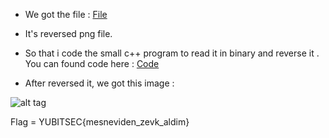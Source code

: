 - We got the file : [File](https://github.com/kuqadk3/CTF-and-Learning/blob/master/YUBITSEC%202017/MISC/45%20-%20Up%20Side%20Down/test.bin)

- It's reversed png file.

- So that i code the small c++ program to read it in binary and reverse it . You can found code here : [Code](https://github.com/kuqadk3/CTF-and-Learning/blob/master/YUBITSEC%202017/MISC/45%20-%20Up%20Side%20Down/reverse_image.cpp)

- After reversed it, we got this image : 

![alt tag](https://github.com/kuqadk3/CTF-and-Learning/blob/master/YUBITSEC%202017/MISC/45%20-%20Up%20Side%20Down/test.png)

Flag = YUBITSEC{mesneviden_zevk_aldim}
